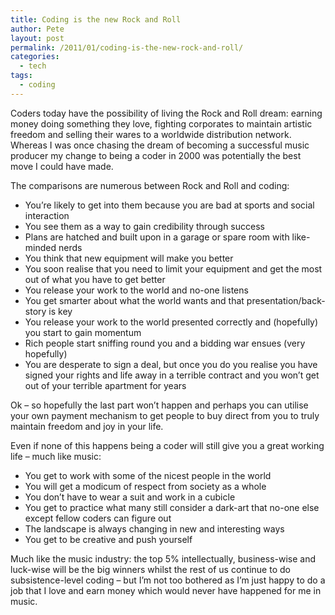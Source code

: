 ```yaml
---
title: Coding is the new Rock and Roll
author: Pete
layout: post
permalink: /2011/01/coding-is-the-new-rock-and-roll/
categories:
  - tech
tags:
  - coding
---
```

Coders today have the possibility of living the Rock and Roll dream: earning money doing something they love, fighting corporates to maintain artistic freedom and selling their wares to a worldwide distribution network.  Whereas I was once chasing the dream of becoming a successful music producer my change to being a coder in 2000 was potentially the best move I could have made.

The comparisons are numerous between Rock and Roll and coding:

*   You’re likely to get into them because you are bad at sports and social interaction
*   You see them as a way to gain credibility through success
*   Plans are hatched and built upon in a garage or spare room with like-minded nerds
*   You think that new equipment will make you better
*   You soon realise that you need to limit your equipment and get the most out of what you have to get better
*   You release your work to the world and no-one listens
*   You get smarter about what the world wants and that presentation/back-story is key
*   You release your work to the world presented correctly and (hopefully) you start to gain momentum
*   Rich people start sniffing round you and a bidding war ensues (very hopefully)
*   You are desperate to sign a deal, but once you do you realise you have signed your rights and life away in a terrible contract and you won’t get out of your terrible apartment for years

Ok – so hopefully the last part won’t happen and perhaps you can utilise your own payment mechanism to get people to buy direct from you to truly maintain freedom and joy in your life.

Even if none of this happens being a coder will still give you a great working life – much like music:

*   You get to work with some of the nicest people in the world
*   You will get a modicum of respect from society as a whole
*   You don’t have to wear a suit and work in a cubicle
*   You get to practice what many still consider a dark-art that no-one else except fellow coders can figure out
*   The landscape is always changing in new and interesting ways
*   You get to be creative and push yourself

Much like the music industry: the top 5% intellectually, business-wise and luck-wise will be the big winners whilst the rest of us continue to do subsistence-level coding – but I’m not too bothered as I’m just happy to do a job that I love and earn money which would never have happened for me in music.